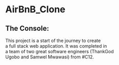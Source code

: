 # AirBnB_Clone

## The Console:                                   
This project is a start of the journey to create \
a full stack web application. It was completed in\
 a team of two great software engineers (ThankGod\
 Ugobo  and Samwel Mwawasi) from #C12.
